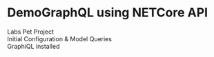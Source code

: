 # DemoGraphQL using NETCore API

Labs Pet Project <br>
Initial Configuration & Model Queries <br>
GraphiQL installed

